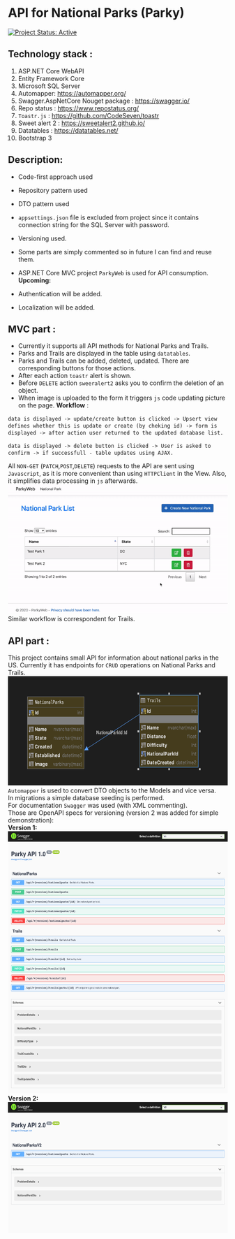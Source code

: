# API for National Parks (Parky)
[![Project Status: Active](https://www.repostatus.org/badges/latest/active.svg)](https://www.repostatus.org/#active)
## Technology stack : 
1. ASP.NET Core WebAPI
2. Entity Framework Core
3. Microsoft SQL Server
4. Automapper: https://automapper.org/
5. Swagger.AspNetCore Nouget package : https://swagger.io/
6. Repo status : https://www.repostatus.org/
7. `Toastr.js` : https://github.com/CodeSeven/toastr
8. Sweet alert 2 : <https://sweetalert2.github.io/>
9. Datatables : https://datatables.net/
10. Bootstrap 3
## Description:

* Code-first approach used
* Repository pattern used
* DTO pattern used
* `appsettings.json` file is excluded from project since it contains connection string for the SQL Server with password.
* Versioning used.
* Some parts are simply commented so in future I can find and reuse them.
* ASP.NET Core MVC project `ParkyWeb` is used for API consumption.
<br/> **Upcoming:** <br/>

* Authentication will be added.
* Localization will be added.

## MVC part :
* Currently it supports all API methods for National Parks and Trails. 
* Parks and Trails are displayed in the table using `datatables`.
* Parks and Trails can be added, deleted, updated. There are corresponding buttons for those actions.
* After each action `toastr` alert is shown.
* Before `DELETE` action `sweeralert2` asks you to confirm the deletion of an object.
* When image is uploaded to the form it triggers `js` code updating picture on the page.
**Workflow** : <br/>
```f#
data is displayed -> update/create button is clicked -> Upsert view defines whether this is update or create (by cheking id) -> form is displayed -> after action user returned to the updated database list.
```
```f#
data is displayed -> delete button is clicked -> User is asked to confirm -> if successfull - table updates using AJAX.
```
All `NON-GET` (`PATCH`,`POST`,`DELETE`) requests to the API are sent using `Javascript`, as it is more convenient than using `HTTPClient` in the View. Also, it simplifies data processing in `js` afterwards. 
<br/>
![WAIT FOR GIF TO LOAD...](/git-src/parky.gif)
Similar workflow is correspondent for Trails.
## API part : 
This project contains small API for information about national parks in the US.
Currently it has endpoints for `CRUD` operations on National Parks and Trails. <br/>
<img src="git-src/database.png" height=250px /> <br/>
`Automapper` is used to convert DTO
objects to the Models and vice versa. <br/>
In migrations a simple database seeding is performed. <br/>
For documentation `Swagger` was used (with XML commenting).<br/>
Those are OpenAPI specs for versioning (version 2 was added for simple demonstration): <br/>
**Version 1:** <br/>
<img src="git-src/apiv1.png" height=600 /> <br/>
**Version 2:** <br/>
<img src="git-src/apiv2.png" height=300 /> <br/>
